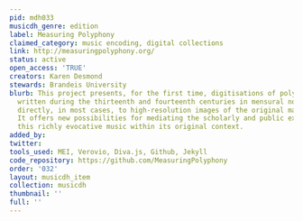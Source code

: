 ```yaml
---
pid: mdh033
musicdh_genre: edition
label: Measuring Polyphony
claimed_category: music encoding, digital collections
link: http://measuringpolyphony.org/
status: active
open_access: 'TRUE'
creators: Karen Desmond
stewards: Brandeis University
blurb: This project presents, for the first time, digitisations of polyphonic compositions
  written during the thirteenth and fourteenth centuries in mensural notation, linked
  directly, in most cases, to high-resolution images of the original manuscript sources.
  It offers new possibilities for mediating the scholarly and public experience of
  this richly evocative music within its original context.
added_by: 
twitter: 
tools_used: MEI, Verovio, Diva.js, Github, Jekyll
code_repository: https://github.com/MeasuringPolyphony
order: '032'
layout: musicdh_item
collection: musicdh
thumbnail: ''
full: ''
---
```

